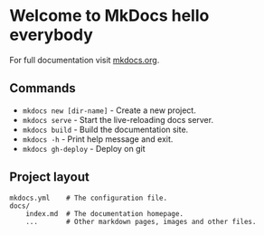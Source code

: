 # Welcome to MkDocs hello everybody

For full documentation visit [mkdocs.org](https://www.mkdocs.org).

## Commands

* `mkdocs new [dir-name]` - Create a new project.
* `mkdocs serve` - Start the live-reloading docs server.
* `mkdocs build` - Build the documentation site.
* `mkdocs -h` - Print help message and exit.
* `mkdocs gh-deploy` - Deploy on git

## Project layout

    mkdocs.yml    # The configuration file.
    docs/
        index.md  # The documentation homepage.
        ...       # Other markdown pages, images and other files.
